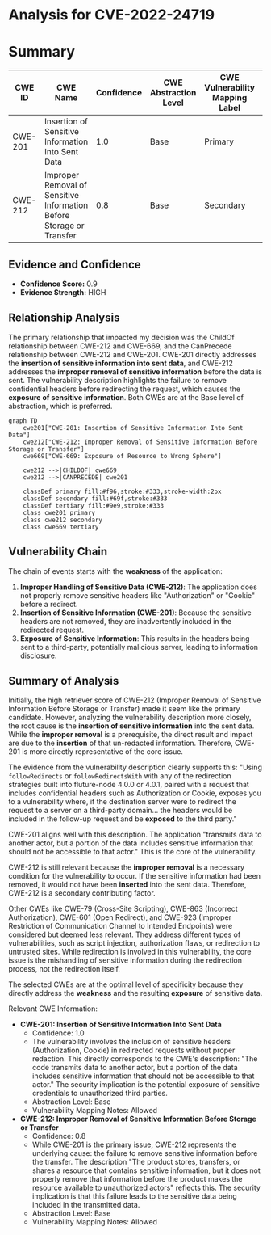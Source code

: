 # Analysis for CVE-2022-24719

# Summary
| CWE ID | CWE Name | Confidence | CWE Abstraction Level | CWE Vulnerability Mapping Label | CWE-Vulnerability Mapping Notes |
|---|---|---|---|---|---|
| CWE-201 | Insertion of Sensitive Information Into Sent Data | 1.0 | Base | Primary | Allowed |
| CWE-212 | Improper Removal of Sensitive Information Before Storage or Transfer | 0.8 | Base | Secondary | Allowed |

## Evidence and Confidence

*   **Confidence Score:** 0.9
*   **Evidence Strength:** HIGH

## Relationship Analysis
The primary relationship that impacted my decision was the ChildOf relationship between CWE-212 and CWE-669, and the CanPrecede relationship between CWE-212 and CWE-201. CWE-201 directly addresses the **insertion of sensitive information into sent data**, and CWE-212 addresses the **improper removal of sensitive information** before the data is sent. The vulnerability description highlights the failure to remove confidential headers before redirecting the request, which causes the **exposure of sensitive information**. Both CWEs are at the Base level of abstraction, which is preferred.

```mermaid
graph TD
    cwe201["CWE-201: Insertion of Sensitive Information Into Sent Data"]
    cwe212["CWE-212: Improper Removal of Sensitive Information Before Storage or Transfer"]
    cwe669["CWE-669: Exposure of Resource to Wrong Sphere"]
    
    cwe212 -->|CHILDOF| cwe669
    cwe212 -->|CANPRECEDE| cwe201
    
    classDef primary fill:#f96,stroke:#333,stroke-width:2px
    classDef secondary fill:#69f,stroke:#333
    classDef tertiary fill:#9e9,stroke:#333
    class cwe201 primary
    class cwe212 secondary
    class cwe669 tertiary
```

## Vulnerability Chain
The chain of events starts with the **weakness** of the application:

1.  **Improper Handling of Sensitive Data (CWE-212)**: The application does not properly remove sensitive headers like "Authorization" or "Cookie" before a redirect.
2.  **Insertion of Sensitive Information (CWE-201)**: Because the sensitive headers are not removed, they are inadvertently included in the redirected request.
3.  **Exposure of Sensitive Information**: This results in the headers being sent to a third-party, potentially malicious server, leading to information disclosure.

## Summary of Analysis
Initially, the high retriever score of CWE-212 (Improper Removal of Sensitive Information Before Storage or Transfer) made it seem like the primary candidate. However, analyzing the vulnerability description more closely, the root cause is the **insertion of sensitive information** into the sent data. While the **improper removal** is a prerequisite, the direct result and impact are due to the **insertion** of that un-redacted information. Therefore, CWE-201 is more directly representative of the core issue.

The evidence from the vulnerability description clearly supports this: "Using `followRedirects` or `followRedirectsWith` with any of the redirection strategies built into fluture-node 4.0.0 or 4.0.1, paired with a request that includes confidential headers such as Authorization or Cookie, exposes you to a vulnerability where, if the destination server were to redirect the request to a server on a third-party domain... the headers would be included in the follow-up request and be **exposed** to the third party."

CWE-201 aligns well with this description. The application "transmits data to another actor, but a portion of the data includes sensitive information that should not be accessible to that actor." This is the core of the vulnerability.

CWE-212 is still relevant because the **improper removal** is a necessary condition for the vulnerability to occur. If the sensitive information had been removed, it would not have been **inserted** into the sent data. Therefore, CWE-212 is a secondary contributing factor.

Other CWEs like CWE-79 (Cross-Site Scripting), CWE-863 (Incorrect Authorization), CWE-601 (Open Redirect), and CWE-923 (Improper Restriction of Communication Channel to Intended Endpoints) were considered but deemed less relevant. They address different types of vulnerabilities, such as script injection, authorization flaws, or redirection to untrusted sites. While redirection is involved in this vulnerability, the core issue is the mishandling of sensitive information during the redirection process, not the redirection itself.

The selected CWEs are at the optimal level of specificity because they directly address the **weakness** and the resulting **exposure** of sensitive data.

Relevant CWE Information:
* **CWE-201: Insertion of Sensitive Information Into Sent Data**
  * Confidence: 1.0
  * The vulnerability involves the inclusion of sensitive headers (Authorization, Cookie) in redirected requests without proper redaction. This directly corresponds to the CWE's description: "The code transmits data to another actor, but a portion of the data includes sensitive information that should not be accessible to that actor." The security implication is the potential exposure of sensitive credentials to unauthorized third parties.
  * Abstraction Level: Base
  * Vulnerability Mapping Notes: Allowed
* **CWE-212: Improper Removal of Sensitive Information Before Storage or Transfer**
  * Confidence: 0.8
  * While CWE-201 is the primary issue, CWE-212 represents the underlying cause: the failure to remove sensitive information before the transfer. The description "The product stores, transfers, or shares a resource that contains sensitive information, but it does not properly remove that information before the product makes the resource available to unauthorized actors" reflects this. The security implication is that this failure leads to the sensitive data being included in the transmitted data.
  * Abstraction Level: Base
  * Vulnerability Mapping Notes: Allowed